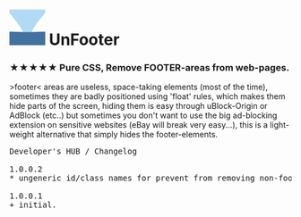<h1><img src="resources/icon.png" height="64" width="64"/> UnFooter</h1>

<h3>★★★★★ Pure CSS, Remove FOOTER-areas from web-pages.</h3>

&gt;footer&lt; areas are useless, space-taking elements (most of the time), 
sometimes they are badly positioned using 'float' rules, which makes them hide parts of the screen, 
hiding them is easy through uBlock-Origin or AdBlock (etc..) but sometimes you don't want to use the 
big ad-blocking extension on sensitive websites (eBay will break very easy...), 
this is a light-weight alternative that simply hides the footer-elements.

<pre>
Developer's HUB / Changelog

1.0.0.2
* ungeneric id/class names for prevent from removing non-footer-areas.

1.0.0.1
+ initial.
</pre>
